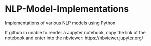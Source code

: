 # NLP-Model-Implementations
Implementations of various NLP models using Python


If github in unable to render a Jupyter notebook, copy the link of the notebook and enter into the nbviewer: https://nbviewer.jupyter.org/

